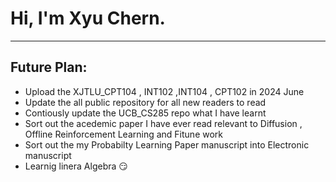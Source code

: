 #  Hi, I'm Xyu Chern.
----
## Future Plan:
- Upload the XJTLU_CPT104 , INT102 ,INT104 , CPT102 in 2024 June
- Update the all public repository for all new readers to read
- Contiously update the UCB_CS285 repo what I have learnt
- Sort out the acedemic paper I have ever read relevant to Diffusion , Offline Reinforcement Learning and Fitune work
- Sort out the my Probabilty Learning Paper manuscript into Electronic manuscript
- Learnig linera Algebra :smirk:
